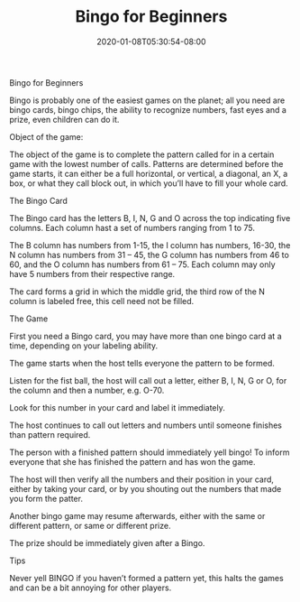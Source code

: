 ﻿---
title: "Bingo for Beginners"
date: 2020-01-08T05:30:54-08:00
description: "Gambling Tips for Web Success"
featured_image: "/images/Gambling.jpg"
tags: ["Gambling"]
---

Bingo for Beginners

Bingo is probably one of the easiest games on the planet; all you need are bingo cards, bingo chips, the ability to recognize numbers, fast eyes and a prize, even children can do it.  

Object of the game:

The object of the game is to complete the pattern called for in a certain game with the lowest number of calls. Patterns are determined before the game starts, it can either be a full horizontal, or vertical, a diagonal, an X, a box, or what they call block out, in which you’ll have to fill your whole card. 

The Bingo Card

The Bingo card has the letters B, I, N, G and O across the top indicating five columns. Each column hast a set of numbers ranging from 1 to 75. 

The B column has numbers from 1-15, the I column has numbers, 16-30, the N column has numbers from 31 – 45, the G column has numbers from 46 to 60, and the O column has numbers from 61 – 75. Each column may only have 5 numbers from their respective range. 

The card forms a grid in which the middle grid, the third row of the N column is labeled free, this cell need not be filled.

The Game

First you need a Bingo card, you may have more than one bingo card at a time, depending on your labeling ability.

The game starts when the host tells everyone the pattern to be formed.

Listen for the fist ball, the host will call out a letter, either B, I, N, G or O, for the column and then a number, e.g. O-70.

Look for this number in your card and label it immediately.

The host continues to call out letters and numbers until someone finishes than pattern required.

The person with a finished pattern should immediately yell bingo! To inform everyone that she has finished the pattern and has won the game.

The host will then verify all the numbers and their position in your card, either by taking your card, or by you shouting out the numbers that made you form the patter.

Another bingo game may resume afterwards, either with the same or different pattern, or same or different prize. 

The prize should be immediately given after a Bingo.

Tips

Never yell BINGO if you haven’t formed a pattern yet, this halts the games and can be a bit annoying for other players.

